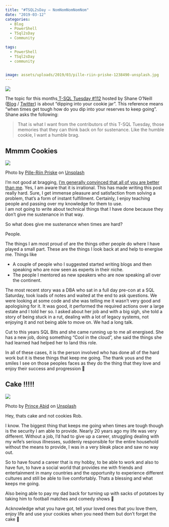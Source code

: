 ```yaml
---
title: "#TSQL2sDay – NomNomNomNomNom"
date: "2019-03-12" 
categories:
  - Blog
  - PowerShell
  - TSql2sDay
  - Community

tags:
  - PowerShell
  - TSql2sDay
  - community


image: assets/uploads/2019/03/pille-riin-priske-1238490-unsplash.jpg
---
```

[![](https://blog.robsewell.com/assets/images/TSQL2sDay150x150.jpg)](https://nocolumnname.blog/2019/03/05/t-sql-tuesday-112-dipping-into-your-cookie-jar/)

The topic for this months[ T-SQL Tuesday #112](https://nocolumnname.blog/2019/03/05/t-sql-tuesday-112-dipping-into-your-cookie-jar/) hosted by Shane O’Neill ([Blog](https://nocolumnname.blog/) / [Twitter](https://twitter.com/sozdba)) is about “dipping into your cookie jar”. This reference means “when times get tough how do you dip into your reserves to keep going”. Shane asks the following:

> That is what I want from the contributors of this T-SQL Tuesday, those memories that they can think back on for sustenance. Like the humble cookie, I want a humble brag.

Mmmm Cookies
------------

![](https://blog.robsewell.com/assets/uploads/2019/03/pille-riin-priske-1238490-unsplash.jpg)

Photo by [Pille-Riin Priske](https://unsplash.com/photos/DM-KD1_fZrg?utm_source=unsplash&utm_medium=referral&utm_content=creditCopyText) on [Unsplash](https://unsplash.com/search/photos/cookie?utm_source=unsplash&utm_medium=referral&utm_content=creditCopyText)

I’m not good at bragging, [I’m generally convinced that all of you are better than me](https://en.wikipedia.org/wiki/Impostor_syndrome). Yes, I am aware that it is irrational. This has made writing this post really hard. Sure, I get immense pleasure and satisfaction from solving a problem, that’s a form of instant fulfillment. Certainly, I enjoy teaching people and passing over my knowledge for them to use.  
I am not going to write about technical things that I have done because they don’t give me sustenance in that way.

So what does give me sustenance when times are hard?

People.

The things I am most proud of are the things other people do where I have played a small part. These are the things I look back at and help to energise me. Things like

*   A couple of people who I suggested started writing blogs and then speaking who are now seen as experts in their niche.
*   The people I mentored as new speakers who are now speaking all over the continent.

The most recent story was a DBA who sat in a full day pre-con at a SQL Saturday, took loads of notes and waited at the end to ask questions. We were looking at some code and she was telling me it wasn’t very good and apologising for it. It was good, it performed the required actions over a large estate and I told her so. I asked about her job and with a big sigh, she told a story of being stuck in a rut, dealing with a lot of legacy systems, not enjoying it and not being able to move on. We had a long talk.

Cut to this years SQL Bits and she came running up to me all energised. She has a new job, doing something “Cool in the cloud”, she said the things she had learned had helped her to land this role.

In all of these cases, it is the person involved who has done all of the hard work but it is these things that keep me going. The thank yous and the smiles I see on those peoples faces as they do the thing that they love and enjoy their success and progression 🙂

Cake !!!!!
----------

![](https://blog.robsewell.com/assets/uploads/2019/03/prince-abid-653931-unsplash.jpg)

  
Photo by [Prince Abid](https://unsplash.com/photos/pEvPkPmuHzo?utm_source=unsplash&utm_medium=referral&utm_content=creditCopyText) on [Unsplash](https://unsplash.com/search/photos/cake?utm_source=unsplash&utm_medium=referral&utm_content=creditCopyText)

Hey, thats cake and not cookies Rob.

I know. The biggest thing that keeps me going when times are tough though is the security I am able to provide. Nearly 20 years ago my life was very different. Without a job, I’d had to give up a career, struggling dealing with my wife’s serious illnesses, suddenly responsible for the entire household without the means to provide, I was in a very bleak place and saw no way out.

So to have found a career that is my hobby, to be able to work and also to have fun, to have a social world that provides me with friends and entertainment in many countries and the opportunity to experience different cultures and still be able to live comfortably. Thats a blessing and what keeps me going.

Also being able to pay my dad back for turning up with sacks of potatoes by taking him to football matches and comedy shows 🙂

Acknowledge what you have got, tell your loved ones that you love them, enjoy life and use your cookies when you need them but don’t forget the cake 🙂
